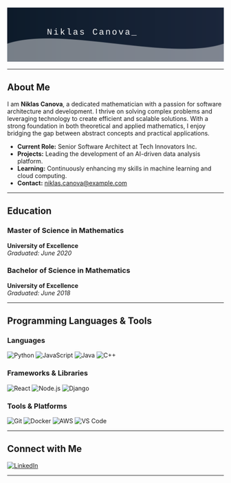 ![Banner](./assets/banner.svg)

---

## About Me

I am **Niklas Canova**, a dedicated mathematician with a passion for software architecture and development. I thrive on solving complex problems and leveraging technology to create efficient and scalable solutions. With a strong foundation in both theoretical and applied mathematics, I enjoy bridging the gap between abstract concepts and practical applications.

- **Current Role:** Senior Software Architect at Tech Innovators Inc.
- **Projects:** Leading the development of an AI-driven data analysis platform.
- **Learning:** Continuously enhancing my skills in machine learning and cloud computing.
- **Contact:** [niklas.canova@example.com](mailto:niklas.canova@example.com)

---

## Education

### Master of Science in Mathematics
**University of Excellence**  
*Graduated: June 2020*

### Bachelor of Science in Mathematics
**University of Excellence**  
*Graduated: June 2018*

---

## Programming Languages & Tools

### Languages
![Python](https://img.shields.io/badge/Python-3776AB?style=flat&logo=python&logoColor=white)
![JavaScript](https://img.shields.io/badge/JavaScript-323330?style=flat&logo=javascript&logoColor=F7DF1E)
![Java](https://img.shields.io/badge/Java-007396?style=flat&logo=java&logoColor=white)
![C++](https://img.shields.io/badge/C++-00599C?style=flat&logo=c%2B%2B&logoColor=white)

### Frameworks & Libraries
![React](https://img.shields.io/badge/React-20232A?style=flat&logo=react&logoColor=61DAFB)
![Node.js](https://img.shields.io/badge/Node.js-339933?style=flat&logo=node.js&logoColor=white)
![Django](https://img.shields.io/badge/Django-092E20?style=flat&logo=django&logoColor=white)

### Tools & Platforms
![Git](https://img.shields.io/badge/Git-F05032?style=flat&logo=git&logoColor=white)
![Docker](https://img.shields.io/badge/Docker-2496ED?style=flat&logo=docker&logoColor=white)
![AWS](https://img.shields.io/badge/AWS-232F3E?style=flat&logo=amazon-aws&logoColor=white)
![VS Code](https://img.shields.io/badge/VS%20Code-007ACC?style=flat&logo=visual-studio-code&logoColor=white)

---

## Connect with Me

[![LinkedIn](https://img.shields.io/badge/LinkedIn-0A66C2?style=flat&logo=linkedin&logoColor=white)](https://www.linkedin.com/in/niklas-canova)

---

